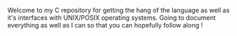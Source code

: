 Welcome to my C repository for getting the hang of the language as well as it's interfaces with UNIX/POSIX operating systems. Going to document everything as well as I can so that you can hopefully follow along !
